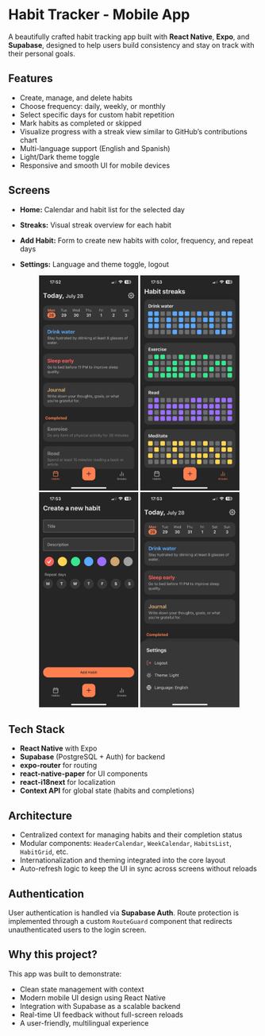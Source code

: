 # Habit Tracker - Mobile App

A beautifully crafted habit tracking app built with **React Native**, **Expo**, and **Supabase**, designed to help users build consistency and stay on track with their personal goals.

## Features

- Create, manage, and delete habits
- Choose frequency: daily, weekly, or monthly
- Select specific days for custom habit repetition
- Mark habits as completed or skipped
- Visualize progress with a streak view similar to GitHub’s contributions chart
- Multi-language support (English and Spanish)
- Light/Dark theme toggle
- Responsive and smooth UI for mobile devices

## Screens

- **Home:** Calendar and habit list for the selected day
- **Streaks:** Visual streak overview for each habit
- **Add Habit:** Form to create new habits with color, frequency, and repeat days
- **Settings:** Language and theme toggle, logout

  <p align="center">
  <img src="assets/readme/habits.PNG" alt="Habits Screen" width="200"/>
  <img src="assets/readme/streaks.PNG" alt="Streaks Screen" width="200"/>
  <img src="assets/readme/add-habit.PNG" alt="Add Habit Screen" width="200"/>
  <img src="assets/readme/settings.PNG" alt="Settings Screen" width="200"/>
</p>

## Tech Stack

- **React Native** with Expo
- **Supabase** (PostgreSQL + Auth) for backend
- **expo-router** for routing
- **react-native-paper** for UI components
- **react-i18next** for localization
- **Context API** for global state (habits and completions)

## Architecture

- Centralized context for managing habits and their completion status
- Modular components: `HeaderCalendar`, `WeekCalendar`, `HabitsList`, `HabitGrid`, etc.
- Internationalization and theming integrated into the core layout
- Auto-refresh logic to keep the UI in sync across screens without reloads

## Authentication

User authentication is handled via **Supabase Auth**. Route protection is implemented through a custom `RouteGuard` component that redirects unauthenticated users to the login screen.

## Why this project?

This app was built to demonstrate:
- Clean state management with context
- Modern mobile UI design using React Native
- Integration with Supabase as a scalable backend
- Real-time UI feedback without full-screen reloads
- A user-friendly, multilingual experience

